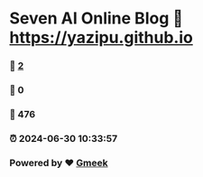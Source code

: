 # Seven AI Online Blog :link: https://yazipu.github.io 
### :page_facing_up: [2](https://yazipu.github.io/tag.html) 
### :speech_balloon: 0 
### :hibiscus: 476 
### :alarm_clock: 2024-06-30 10:33:57 
### Powered by :heart: [Gmeek](https://github.com/Meekdai/Gmeek)
